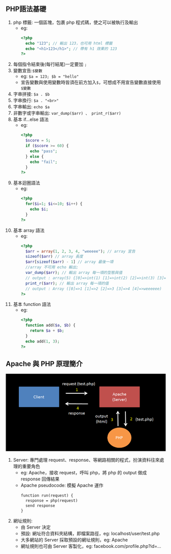  ## PHP語法基礎
 1. php 標籤: 一個區塊，包裹 php 程式碼，使之可以被執行及輸出
    * eg:
      ```php
      <?php
        echo "123"; // 輸出 123，也可用 html 標籤
        echo "<h1>123</h1>"; // 帶有 h1 效果的 123
      ?>
      ```
 2. 每個指令結束後(每行結尾)一定要加 `;`
 3. 變數宣告:`$變數`
    * eg: `$a = 123; $b = "hello"`
    * 宣告變數與使用變數時皆須在前方加入`$`，可想成不用宣告變數直接使用`$變數`
 4. 字串拼接: `$a . $b`
 5. 字串換行: `$a . "<br>"`
 6. 字串輸出: `echo $a`
 7. 非數字或字串輸出: `var_dump($arr) 、 print_r($arr)`
 7. 基本 if...else 語法
    * eg:
      ```php
      <?php
        $score = 5;
        if ($score >= 60) {
          echo "pass";
        } else {
          echo "fail";
        }
      ?>
      ```
 8. 基本迴圈語法
    * eg:
      ```php
      <?php
        for($i=1; $i<=10; $i++) {
          echo $i;
        }
      ?>
      ```
 9. 基本 array 語法
    * eg:
      ```php
      <?php
        $arr = array(1, 2, 3, 4, "weeeee"); // array 宣告
        sizeof($arr) // array 長度
        $arr[sizeof($arr) - 1] // array 最後一項
        //array 不可用 echo 輸出;
        var_dump($arr); // 輸出 array 每一項的型態與值
        // output : array(5) {[0]=>int(1) [1]=>int(2) [2]=>int(3) [3]=>int(4) [4]=>string(6)"weeeeee"}
        print_r($arr); // 輸出 array 每一項的值
        // output : Array ([0]=>1 [1]=>2 [2]=>3 [3]=>4 [4]=>weeeeee)
      ?>
      ```
 10. 基本 function 語法
     * eg:
       ```php
       <?php
         function add($a, $b) {
           return $a + $b;
         }
         echo add(1, 3);
       ?>
       ```
## Apache 與 PHP 原理簡介
![apacheFlow](./apacheFlow.png)
1. Server: 專門處理 request、response、等網路相關的程式，扮演資料往來處理的重要角色
   * eg: Apache，接收 request，呼叫 php，將 php 的 output 做成 response 回傳結果
   * Apache pseudocode: 模擬 Apache 運作
     ```
     function run(request) {
       response = php(request)
       send response
     }
     ```
2. 網址規則:
   * 由 Server 決定
   * 預設: 網址符合資料夾結構，即檔案路徑，eg: localhost/user/test.php
   * 大多網站的 Server 採取預設的網址規則，eg: Apache
   * 網址規則也可由 Server 客製化，eg: facebook.com/profile.php?id=...
